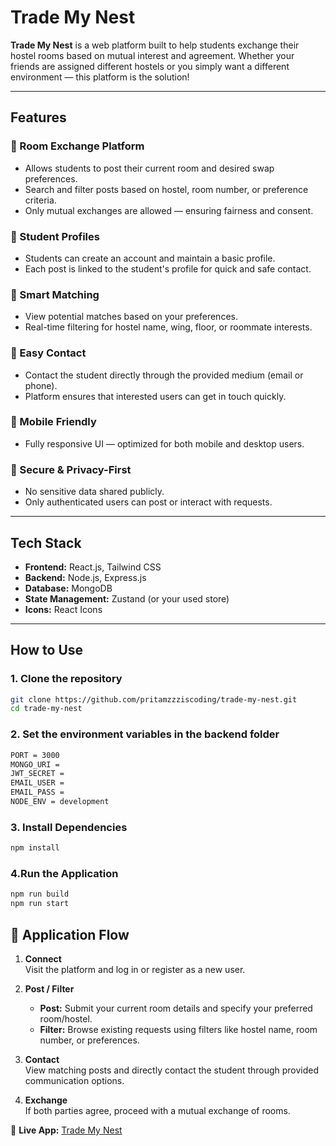 # Trade My Nest

**Trade My Nest** is a web platform built to help students exchange their hostel rooms based on mutual interest and agreement. Whether your friends are assigned different hostels or you simply want a different environment — this platform is the solution!

---

## Features

### 🔄 Room Exchange Platform
- Allows students to post their current room and desired swap preferences.
- Search and filter posts based on hostel, room number, or preference criteria.
- Only mutual exchanges are allowed — ensuring fairness and consent.

### 👥 Student Profiles
- Students can create an account and maintain a basic profile.
- Each post is linked to the student's profile for quick and safe contact.

### 🔎 Smart Matching
- View potential matches based on your preferences.
- Real-time filtering for hostel name, wing, floor, or roommate interests.

### 💬 Easy Contact
- Contact the student directly through the provided medium (email or phone).
- Platform ensures that interested users can get in touch quickly.

### 📱 Mobile Friendly
- Fully responsive UI — optimized for both mobile and desktop users.

### 🔐 Secure & Privacy-First
- No sensitive data shared publicly.
- Only authenticated users can post or interact with requests.

---

## Tech Stack

- **Frontend:** React.js, Tailwind CSS
- **Backend:** Node.js, Express.js
- **Database:** MongoDB
- **State Management:** Zustand (or your used store)
- **Icons:** React Icons

---

## How to Use

### 1. Clone the repository
```bash
git clone https://github.com/pritamzzziscoding/trade-my-nest.git
cd trade-my-nest
```

### 2. Set the environment variables in the backend folder
```bash
PORT = 3000
MONGO_URI = 
JWT_SECRET = 
EMAIL_USER = 
EMAIL_PASS = 
NODE_ENV = development
```

### 3. Install Dependencies
```bash
npm install
```

### 4.Run the Application
```bash
npm run build
npm run start
```

## 📌 Application Flow

1. **Connect**  
   Visit the platform and log in or register as a new user.

2. **Post / Filter**  
   - **Post:** Submit your current room details and specify your preferred room/hostel.
   - **Filter:** Browse existing requests using filters like hostel name, room number, or preferences.

3. **Contact**  
   View matching posts and directly contact the student through provided communication options.

4. **Exchange**  
   If both parties agree, proceed with a mutual exchange of rooms.

🔗 **Live App:** [Trade My Nest](https://trade-my-nest.onrender.com/)

